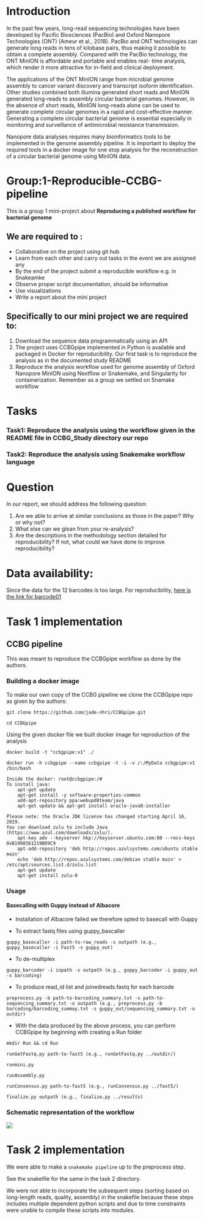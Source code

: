 # Introduction 
In the past few years, long-read sequencing technologies have been developed by Pacific Biosciences (PacBio) and Oxford Nanopore Technologies (ONT) 
(Ameur et al., 2018). PacBio and ONT technologies can generate long reads in tens of kilobase pairs, thus making it possible to obtain a complete assembly.
Compared with the PacBio technology, the ONT MinION is affordable and portable and enables real- time analysis, which render it more attractive for in-field and   clinical deployment. 

The applications of the ONT MinION range from microbial genome assembly to cancer variant discovery and transcript isoform identification.
Other studies combined both illumina generated short reads and MinION generated long-reads to assembly circular bacterial genomes. However, in the absence of    short reads, MinION long-reads alone can be used to generate complete circular genomes in a rapid and cost-effective manner. Generating a complete circular bacterial genome is essential especially in monitoring and surveillance of antimicrobial resistance transmission. 

Nanopore data analyses requires many bioinformatics tools to be implemented in the genome assembly pipeline. It is important to deploy the required tools in a docker image for one stop analysis for the reconstruction of a circular bacterial genome using MinION data.

# Group:1-Reproducible-CCBG-pipeline

This is a group 1 mini-project about **Reproducing a published workflow for bacterial genome**

## We are required to :
- Collaborative on the project using git hub 
- Learn from each other and carry out tasks in the event we are assigned any
- By the end of the project submit a reproducible workflow e.g. in Snakeamke
- Observe proper script documentation, should be informative
- Use visualizations
- Write a report about the mini project

## Specifically to our mini project we are required to:
1. Download the sequence data programmatically using an API
2. The project uses CCBGpipe implemented in Python is available and packaged in Docker for reproducibility. 
   Our first task is to reproduce the analysis as in  the documented study README
3. Reproduce the analysis workflow used for genome assembly of Oxford Nanopore MinION using Nextflow or Snakemake, and Singularity for containerization.
   Remember as a group we settled on Snamake workflow
   
  # Tasks
  ### Task1: Reproduce the analysis using the workflow given in the README file in CCBG_Study directory our repo
  ### Task2: Reproduce the analysis using Snakemake workflow language 

# Question
In our report, we should address the following question:

1. Are we able to arrive at similar conclusions as those in the paper? Why or why not?
2. What else can we glean from your re-analysis?
3. Are the descriptions in the methodology section detailed for reproducibility? If not, what could we have done to improve reproducibility?

# Data availability:
Since the data for the 12 barcodes is too large. For reproducibility, [here is the link for barcode01](https://drive.google.com/uc?export=download&confirm=TxIT&id=1e-xYLDEEzi8UqRf30KVTymmHNxr_te7P)

# Task 1 implementation
## CCBG pipeline
This was meant to reproduce the CCBGpipe workflow as done by the authors.
### Building a docker image
To make our own copy of the CCBG pipeline we clone the CCBGpipe repo as given by the authors:

``git clone https://github.com/jade-nhri/CCBGpipe.git``

``cd CCBGpipe``

Using the given docker file we built docker image for reproduction of the analysis

``docker build -t "ccbgpipe:v1" ./``

``docker run -h ccbgpipe --name ccbgpipe -t -i -v /:/MyData ccbgpipe:v1 /bin/bash``

    Inside the docker: root@ccbgpipe:/# 
    To install java:
        apt-get update
        apt-get install -y software-properties-common
        add-apt-repository ppa:webupd8team/java
        apt-get update && apt-get install oracle-java8-installer

    Please note: the Oracle JDK license has changed starting April 16, 2019.
    You can download zulu to include Java (https://www.azul.com/downloads/zulu/).
        apt-key adv --keyserver hkp://keyserver.ubuntu.com:80 --recv-keys 0xB1998361219BD9C9
        apt-add-repository 'deb http://repos.azulsystems.com/ubuntu stable main'
        echo 'deb http://repos.azulsystems.com/debian stable main' > /etc/apt/sources.list.d/zulu.list
        apt-get update
        apt-get install zulu-8
        
        
### Usage
#### Basecalling with Guppy instead of Albacore

- Installation of Albacore failed we therefore opted to basecall with Guppy

- To extract fastq files using guppy_bascaller

``guppy_basecaller -i path-to-raw_reads -s outpath (e.g., guppy_basecaller -i Fast5 -s guppy_out)``

- To de-multiplex

``guppy_barcoder -i inpath -s outpath (e.g., guppy_barcoder -i guppy_out -s barcoding)``

- To produce read_id list and joinedreads.fastq for each barcode

``preprocess.py -b path-to-barcoding_summary.txt -s path-to-sequencing_summary.txt -o outpath (e.g., preprocess.py -b barcoding/barcoding_summay.txt -s guppy_out/sequencing_summary.txt -o outdir)``

- With the data produced by the above process, you can perform CCBGpipe by beginning with creating a Run folder

``mkdir Run && cd Run``

``runGetFastq.py path-to-fast5 (e.g., runGetFastq.py ../outdir/)``

``runmini.py``

``runAssembly.py``

``runConsensus.py path-to-fast5 (e.g., runConsensus.py ../fast5/)``

``finalize.py outpath (e.g., finalize.py ../results)``

### Schematic representation of the workflow 
 
 ![](https://www.frontiersin.org/files/Articles/469879/fmicb-10-02068-HTML/image_m/fmicb-10-02068-g001.jpg)
 

# Task 2 implementation

We were able to make a ``snakemake pipeline`` up to the preprocess step. 

See the snakefile for the same in the task 2 directory.

We were not able to incorporate the subsequent steps (sorting based on long-length reads, quality, assembly) in the snakefile because these steps includes multiple dependent python scripts and due to time constraints were unable to compile these scripts into modules.



